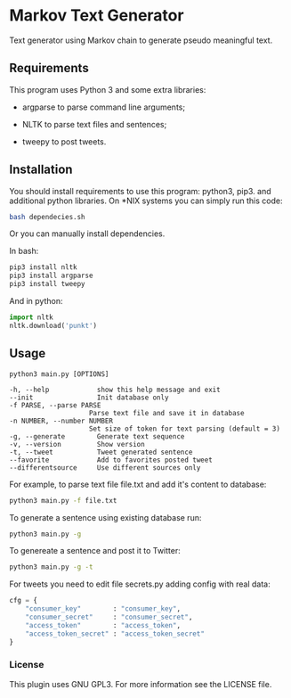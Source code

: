 # Markov Text Generator

Text generator using Markov chain to generate pseudo meaningful text.

## Requirements

This program uses Python 3 and some extra libraries:

- argparse to parse command line arguments;

- NLTK to parse text files and sentences;

- tweepy to post tweets.

## Installation

You should install requirements to use this program: python3, pip3. and additional python libraries. On *NIX systems you can simply run this code:

``` bash
bash dependecies.sh
```

Or you can manually install dependencies.

In bash:

``` bash
pip3 install nltk
pip3 install argparse
pip3 install tweepy
```

And in python:

``` python
import nltk
nltk.download('punkt')
```

## Usage

```
python3 main.py [OPTIONS]

-h, --help            show this help message and exit
--init                Init database only
-f PARSE, --parse PARSE
                    Parse text file and save it in database
-n NUMBER, --number NUMBER
                    Set size of token for text parsing (default = 3)
-g, --generate        Generate text sequence
-v, --version         Show version
-t, --tweet           Tweet generated sentence
--favorite            Add to favorites posted tweet
--differentsource     Use different sources only
```

For example, to parse text file file.txt and add it's content to database:
``` bash
python3 main.py -f file.txt
```
To generate a sentence using existing database run:
``` bash
python3 main.py -g
```
To genereate a sentence and post it to Twitter:
``` bash
python3 main.py -g -t
```
For tweets you need to edit file secrets.py adding config with real data:

``` python
cfg = { 
    "consumer_key"        : "consumer_key",
    "consumer_secret"     : "consumer_secret",
    "access_token"        : "access_token",
    "access_token_secret" : "access_token_secret"
}
```

### License
This plugin uses GNU GPL3. For more information see the LICENSE file.
